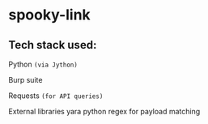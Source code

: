 # spooky-link

## **Tech stack used:**
 Python `(via Jython)`

 Burp suite

 Requests `(for API queries)`

 External libraries
 yara python
 regex for payload matching


